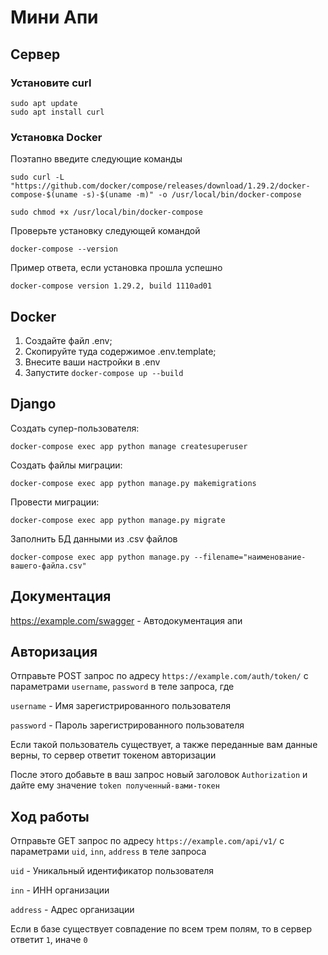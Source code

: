 # Мини Апи

## Сервер

### Установите curl
```
sudo apt update
sudo apt install curl
```
### Установка Docker
Поэтапно введите следующие команды
```
sudo curl -L "https://github.com/docker/compose/releases/download/1.29.2/docker-compose-$(uname -s)-$(uname -m)" -o /usr/local/bin/docker-compose
```
```
sudo chmod +x /usr/local/bin/docker-compose
```
Проверьте установку следующей командой
```
docker-compose --version
```
Пример ответа, если установка прошла успешно

`docker-compose version 1.29.2, build 1110ad01`

## Docker 
1. Создайте файл .env;
2. Скопируйте туда содержимое .env.template;
3. Внесите ваши настройки в .env
4. Запустите `docker-compose up --build`

## Django
Создать супер-пользователя:
```
docker-compose exec app python manage createsuperuser
```
Создать файлы миграции:
```
docker-compose exec app python manage.py makemigrations 
```
Провести миграции:
```
docker-compose exec app python manage.py migrate
```
Заполнить БД данными из .csv файлов
```
docker-compose exec app python manage.py --filename="наименование-вашего-файла.csv"
```

## Документация

https://example.com/swagger - Автодокументация апи

## Авторизация 
Отправьте POST запрос по адресу `https://example.com/auth/token/` с параметрами `username`, `password` в теле запроса, где

`username` - Имя зарегистрированного пользователя

`password` - Пароль зарегистрированного пользователя

Если такой пользователь существует, а также переданные вам данные верны, то сервер ответит токеном авторизации

После этого добавьте в ваш запрос новый заголовок `Authorization` и дайте ему значение `token полученный-вами-токен`

## Ход работы


Отправьте GET запрос по адресу `https://example.com/api/v1/` с параметрами `uid`, `inn`, `address` в теле запроса

`uid` - Уникальный идентификатор пользователя

`inn` - ИНН организации

`address` - Адрес организации

Если в базе существует совпадение по всем трем полям, то в сервер ответит `1`, иначе `0`
